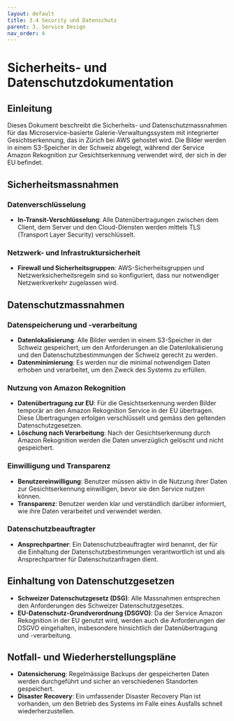 ```yaml
---
layout: default
title: 3.4 Security und Datenschutz
parent: 3. Service Design
nav_order: 4
---
```

# Sicherheits- und Datenschutzdokumentation

## Einleitung
Dieses Dokument beschreibt die Sicherheits- und Datenschutzmassnahmen für das Microservice-basierte Galerie-Verwaltungssystem mit integrierter Gesichtserkennung, das in Zürich bei AWS gehostet wird. Die Bilder werden in einem S3-Speicher in der Schweiz abgelegt, während der Service Amazon Rekognition zur Gesichtserkennung verwendet wird, der sich in der EU befindet.

## Sicherheitsmassnahmen

### Datenverschlüsselung
- **In-Transit-Verschlüsselung**: Alle Datenübertragungen zwischen dem Client, dem Server und den Cloud-Diensten werden mittels TLS (Transport Layer Security) verschlüsselt.


### Netzwerk- und Infrastruktursicherheit
- **Firewall und Sicherheitsgruppen**: AWS-Sicherheitsgruppen und Netzwerksicherheitsregeln sind so konfiguriert, dass nur notwendiger Netzwerkverkehr zugelassen wird.

## Datenschutzmassnahmen

### Datenspeicherung und -verarbeitung
- **Datenlokalisierung**: Alle Bilder werden in einem S3-Speicher in der Schweiz gespeichert, um den Anforderungen an die Datenlokalisierung und den Datenschutzbestimmungen der Schweiz gerecht zu werden.
- **Datenminimierung**: Es werden nur die minimal notwendigen Daten erhoben und verarbeitet, um den Zweck des Systems zu erfüllen.

### Nutzung von Amazon Rekognition
- **Datenübertragung zur EU**: Für die Gesichtserkennung werden Bilder temporär an den Amazon Rekognition Service in der EU übertragen. Diese Übertragungen erfolgen verschlüsselt und gemäss den geltenden Datenschutzgesetzen.
- **Löschung nach Verarbeitung**: Nach der Gesichtserkennung durch Amazon Rekognition werden die Daten unverzüglich gelöscht und nicht gespeichert.

### Einwilligung und Transparenz
- **Benutzereinwilligung**: Benutzer müssen aktiv in die Nutzung ihrer Daten zur Gesichtserkennung einwilligen, bevor sie den Service nutzen können.
- **Transparenz**: Benutzer werden klar und verständlich darüber informiert, wie ihre Daten verarbeitet und verwendet werden.

### Datenschutzbeauftragter
- **Ansprechpartner**: Ein Datenschutzbeauftragter wird benannt, der für die Einhaltung der Datenschutzbestimmungen verantwortlich ist und als Ansprechpartner für Datenschutzanfragen dient.

## Einhaltung von Datenschutzgesetzen
- **Schweizer Datenschutzgesetz (DSG)**: Alle Massnahmen entsprechen den Anforderungen des Schweizer Datenschutzgesetzes.
- **EU-Datenschutz-Grundverordnung (DSGVO)**: Da der Service Amazon Rekognition in der EU genutzt wird, werden auch die Anforderungen der DSGVO eingehalten, insbesondere hinsichtlich der Datenübertragung und -verarbeitung.

## Notfall- und Wiederherstellungspläne
- **Datensicherung**: Regelmässige Backups der gespeicherten Daten werden durchgeführt und sicher an verschiedenen Standorten gespeichert.
- **Disaster Recovery**: Ein umfassender Disaster Recovery Plan ist vorhanden, um den Betrieb des Systems im Falle eines Ausfalls schnell wiederherzustellen.